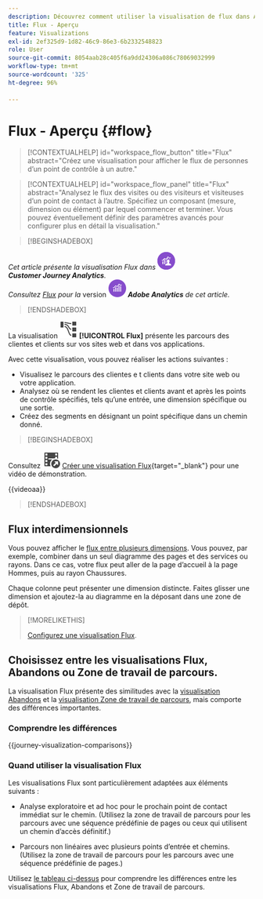 ```yaml
---
description: Découvrez comment utiliser la visualisation de flux dans Analysis Workspace.
title: Flux - Aperçu
feature: Visualizations
exl-id: 2ef325d9-1d82-46c9-86e3-6b2332548823
role: User
source-git-commit: 8054aab28c405f6a9dd24306a086c78069032999
workflow-type: tm+mt
source-wordcount: '325'
ht-degree: 96%

---
```


# Flux - Aperçu {#flow}

<!-- markdownlint-disable MD034 -->

>[!CONTEXTUALHELP]
>id="workspace_flow_button"
>title="Flux"
>abstract="Créez une visualisation pour afficher le flux de personnes d’un point de contrôle à un autre."

>[!CONTEXTUALHELP]
>id="workspace_flow_panel"
>title="Flux"
>abstract="Analysez le flux des visites ou des visiteurs et visiteuses d’un point de contact à l’autre. Spécifiez un composant (mesure, dimension ou élément) par lequel commencer et terminer. Vous pouvez éventuellement définir des paramètres avancés pour configurer plus en détail la visualisation."

<!-- markdownlint-enable MD034 -->


>[!BEGINSHADEBOX]

_Cet article présente la visualisation Flux dans_ ![CustomerJourneyAnalytics](/help/assets/icons/CustomerJourneyAnalytics.svg) _&#x200B;**Customer Journey Analytics**._<br/>_Consultez [Flux](https://experienceleague.adobe.com/fr/docs/analytics/analyze/analysis-workspace/visualizations/flow/flow) pour la_ version ![AdobeAnalytics](/help/assets/icons/AdobeAnalytics.svg) _&#x200B;**Adobe Analytics** de cet article._

>[!ENDSHADEBOX]


La visualisation ![GraphPathing](/help/assets/icons/GraphPathing.svg) **[!UICONTROL Flux]** présente les parcours des clientes et clients sur vos sites web et dans vos applications.

Avec cette visualisation, vous pouvez réaliser les actions suivantes :

* Visualisez le parcours des clientes e t clients dans votre site web ou votre application.
* Analysez où se rendent les clientes et clients avant et après les points de contrôle spécifiés, tels qu’une entrée, une dimension spécifique ou une sortie.
* Créez des segments en désignant un point spécifique dans un chemin donné.


>[!BEGINSHADEBOX]

Consultez ![VideoCheckedOut](/help/assets/icons/VideoCheckedOut.svg) [Créer une visualisation Flux](https://video.tv.adobe.com/v/346063/?quality=12&learn=on){target="_blank"} pour une vidéo de démonstration.

{{videoaa}}

>[!ENDSHADEBOX]


## Flux interdimensionnels

Vous pouvez afficher le [flux entre plusieurs dimensions](/help/analysis-workspace/visualizations/c-flow/multi-dimensional-flow.md). Vous pouvez, par exemple, combiner dans un seul diagramme des pages et des services ou rayons. Dans ce cas, votre flux peut aller de la page d’accueil à la page Hommes, puis au rayon Chaussures.

Chaque colonne peut présenter une dimension distincte. Faites glisser une dimension et ajoutez-la au diagramme en la déposant dans une zone de dépôt.

>[!MORELIKETHIS]
>
>[Configurez une visualisation Flux](/help/analysis-workspace/visualizations/c-flow/create-flow.md).
>

## Choisissez entre les visualisations Flux, Abandons ou Zone de travail de parcours.

La visualisation Flux présente des similitudes avec la [visualisation Abandons](/help/analysis-workspace/visualizations/fallout/fallout-flow.md) et la [visualisation Zone de travail de parcours](/help/analysis-workspace/visualizations/journey-canvas/journey-canvas.md), mais comporte des différences importantes.

### Comprendre les différences

<!-- Information in this snippet is shared between Journey canvas, Fallout, and Flow visualization docs -->

{{journey-visualization-comparisons}}

### Quand utiliser la visualisation Flux

Les visualisations Flux sont particulièrement adaptées aux éléments suivants :

* Analyse exploratoire et ad hoc pour le prochain point de contact immédiat sur le chemin. (Utilisez la zone de travail de parcours pour les parcours avec une séquence prédéfinie de pages ou ceux qui utilisent un chemin d’accès définitif.)

* Parcours non linéaires avec plusieurs points d’entrée et chemins. (Utilisez la zone de travail de parcours pour les parcours avec une séquence prédéfinie de pages.)

Utilisez [le tableau ci-dessus](#understand-the-differences) pour comprendre les différences entre les visualisations Flux, Abandons et Zone de travail de parcours.
